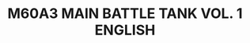 ---
layout: product
title: "M60A3 MAIN BATTLE TANK VOL. 1 ENGLISH"
price: "2800" 
desc: "Knjiga"
img_path: "/assets/img/A.MIG-5953.jpg"
brand: "AMMO"
available: false
special_offer: false
new: false
soon: false
cat: "090000"
subcat: "090100"
subsubcat: "090101"
sifra: "A.MIG-5953"
popular: false
---